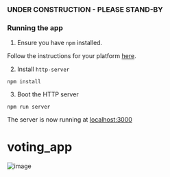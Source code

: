 ### UNDER CONSTRUCTION - PLEASE STAND-BY

### Running the app

1. Ensure you have `npm` installed.

Follow the instructions for your platform [here](https://github.com/npm/npm).

2. Install `http-server`

````
npm install
````

3. Boot the HTTP server

````
npm run server
````

The server is now running at [localhost:3000](localhost:3000)
# voting_app
![image](https://github.com/lucasjotap/voting_app/assets/98364965/adc7a6e0-e3ba-4423-bbf1-41ff6658610e)

